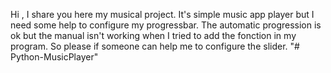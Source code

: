 Hi , I share you here my musical project. It's simple music app player but I need some help to configure my progressbar. The automatic progression is ok but the manual isn't working when I tried to add the fonction in my program. So please if someone can help me to configure the slider.
"# Python-MusicPlayer" 
